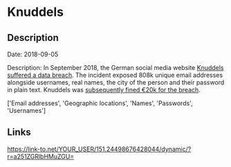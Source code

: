 # Knuddels

## Description

Date: 2018-09-05

Description:
In September 2018, the German social media website <a href="https://forum.knuddels.de/ubbthreads.php?ubb=showflat&Number=2916081" target="_blank" rel="noopener">Knuddels suffered a data breach</a>. The incident exposed 808k unique email addresses alongside usernames, real names, the city of the person and their password in plain text. Knuddels was <a href="https://blog.avira.com/german-flirting-network-gets-fined-20000e-for-leaking-user-information/" target="_blank" rel="noopener">subsequently fined €20k for the breach</a>.


['Email addresses', 'Geographic locations', 'Names', 'Passwords', 'Usernames']

## Links

https://link-to.net/YOUR_USER/151.24498676428044/dynamic/?r=a251ZGRlbHMuZGU=